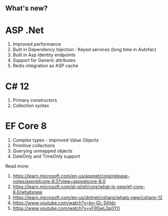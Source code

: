 ﻿## What's new?

# ASP .Net

1. Improved performance
2. Built in Dependency Injection : Keyed services (long time in Autofac)
3. Built in Asp Identity endpoints
4. Support for Generic attributes
5. Redis integration as ASP cache

# C# 12

1. Primary constructors
2. Collection syntax

# EF Core 8

1. Complex types - improved Value Objects
2. Primitive collections
3. Querying unmapped objects
4. DateOnly and TimeOnly support

Read more:
1. https://learn.microsoft.com/en-us/aspnet/core/release-notes/aspnetcore-8.0?view=aspnetcore-8.0
1. https://learn.microsoft.com/pl-pl/ef/core/what-is-new/ef-core-8.0/whatsnew
1. https://learn.microsoft.com/en-us/dotnet/csharp/whats-new/csharp-12 
1. https://www.youtube.com/watch?v=by-GL-SjHdc
1. https://www.youtube.com/watch?v=yF9SwL0p0Y0
